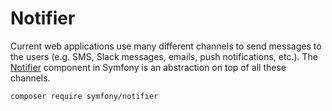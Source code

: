 # Notifier

Current web applications use many different channels to send messages to the users (e.g. SMS, Slack messages, emails, push notifications, etc.). 
The [Notifier](https://symfony.com/doc/current/notifier.html) component in Symfony is an abstraction on top of all these channels.

```bash
composer require symfony/notifier
```
